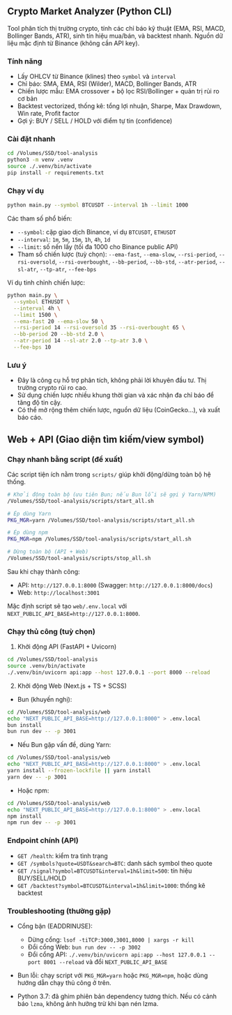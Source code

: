 ## Crypto Market Analyzer (Python CLI)

Tool phân tích thị trường crypto, tính các chỉ báo kỹ thuật (EMA, RSI, MACD, Bollinger Bands, ATR), sinh tín hiệu mua/bán, và backtest nhanh. Nguồn dữ liệu mặc định từ Binance (không cần API key).

### Tính năng

- Lấy OHLCV từ Binance (klines) theo `symbol` và `interval`
- Chỉ báo: SMA, EMA, RSI (Wilder), MACD, Bollinger Bands, ATR
- Chiến lược mẫu: EMA crossover + bộ lọc RSI/Bollinger + quản trị rủi ro cơ bản
- Backtest vectorized, thống kê: tổng lợi nhuận, Sharpe, Max Drawdown, Win rate, Profit factor
- Gợi ý: BUY / SELL / HOLD với điểm tự tin (confidence)

### Cài đặt nhanh

```bash
cd /Volumes/SSD/tool-analysis
python3 -m venv .venv
source ./.venv/bin/activate
pip install -r requirements.txt
```

### Chạy ví dụ

```bash
python main.py --symbol BTCUSDT --interval 1h --limit 1000
```

Các tham số phổ biến:

- `--symbol`: cặp giao dịch Binance, ví dụ `BTCUSDT`, `ETHUSDT`
- `--interval`: `1m`, `5m`, `15m`, `1h`, `4h`, `1d`
- `--limit`: số nến lấy (tối đa 1000 cho Binance public API)
- Tham số chiến lược (tuỳ chọn): `--ema-fast`, `--ema-slow`, `--rsi-period`, `--rsi-oversold`, `--rsi-overbought`, `--bb-period`, `--bb-std`, `--atr-period`, `--sl-atr`, `--tp-atr`, `--fee-bps`

Ví dụ tinh chỉnh chiến lược:

```bash
python main.py \
  --symbol ETHUSDT \
  --interval 4h \
  --limit 1500 \
  --ema-fast 20 --ema-slow 50 \
  --rsi-period 14 --rsi-oversold 35 --rsi-overbought 65 \
  --bb-period 20 --bb-std 2.0 \
  --atr-period 14 --sl-atr 2.0 --tp-atr 3.0 \
  --fee-bps 10
```

### Lưu ý

- Đây là công cụ hỗ trợ phân tích, không phải lời khuyên đầu tư. Thị trường crypto rủi ro cao.
- Sử dụng chiến lược nhiều khung thời gian và xác nhận đa chỉ báo để tăng độ tin cậy.
- Có thể mở rộng thêm chiến lược, nguồn dữ liệu (CoinGecko…), và xuất báo cáo.

## Web + API (Giao diện tìm kiếm/view symbol)

### Chạy nhanh bằng script (đề xuất)

Các script tiện ích nằm trong `scripts/` giúp khởi động/dừng toàn bộ hệ thống.

```bash
# Khởi động toàn bộ (ưu tiên Bun; nếu Bun lỗi sẽ gợi ý Yarn/NPM)
/Volumes/SSD/tool-analysis/scripts/start_all.sh

# Ép dùng Yarn
PKG_MGR=yarn /Volumes/SSD/tool-analysis/scripts/start_all.sh

# Ép dùng npm
PKG_MGR=npm /Volumes/SSD/tool-analysis/scripts/start_all.sh

# Dừng toàn bộ (API + Web)
/Volumes/SSD/tool-analysis/scripts/stop_all.sh
```

Sau khi chạy thành công:

- API: `http://127.0.0.1:8000` (Swagger: `http://127.0.0.1:8000/docs`)
- Web: `http://localhost:3001`

Mặc định script sẽ tạo `web/.env.local` với `NEXT_PUBLIC_API_BASE=http://127.0.0.1:8000`.

### Chạy thủ công (tuỳ chọn)

1. Khởi động API (FastAPI + Uvicorn)

```bash
cd /Volumes/SSD/tool-analysis
source .venv/bin/activate
./.venv/bin/uvicorn api:app --host 127.0.0.1 --port 8000 --reload
```

2. Khởi động Web (Next.js + TS + SCSS)

- Bun (khuyến nghị):

```bash
cd /Volumes/SSD/tool-analysis/web
echo "NEXT_PUBLIC_API_BASE=http://127.0.0.1:8000" > .env.local
bun install
bun run dev -- -p 3001
```

- Nếu Bun gặp vấn đề, dùng Yarn:

```bash
cd /Volumes/SSD/tool-analysis/web
echo "NEXT_PUBLIC_API_BASE=http://127.0.0.1:8000" > .env.local
yarn install --frozen-lockfile || yarn install
yarn dev -- -p 3001
```

- Hoặc npm:

```bash
cd /Volumes/SSD/tool-analysis/web
echo "NEXT_PUBLIC_API_BASE=http://127.0.0.1:8000" > .env.local
npm install
npm run dev -- -p 3001
```

### Endpoint chính (API)

- `GET /health`: kiểm tra tình trạng
- `GET /symbols?quote=USDT&search=BTC`: danh sách symbol theo quote
- `GET /signal?symbol=BTCUSDT&interval=1h&limit=500`: tín hiệu BUY/SELL/HOLD
- `GET /backtest?symbol=BTCUSDT&interval=1h&limit=1000`: thống kê backtest

### Troubleshooting (thường gặp)

- Cổng bận (EADDRINUSE):

  - Dừng cổng: `lsof -tiTCP:3000,3001,8000 | xargs -r kill`
  - Đổi cổng Web: `bun run dev -- -p 3002`
  - Đổi cổng API: `./.venv/bin/uvicorn api:app --host 127.0.0.1 --port 8001 --reload` và đổi `NEXT_PUBLIC_API_BASE`

- Bun lỗi: chạy script với `PKG_MGR=yarn` hoặc `PKG_MGR=npm`, hoặc dùng hướng dẫn chạy thủ công ở trên.

- Python 3.7: đã ghim phiên bản dependency tương thích. Nếu có cảnh báo `lzma`, không ảnh hưởng trừ khi bạn nén lzma.
